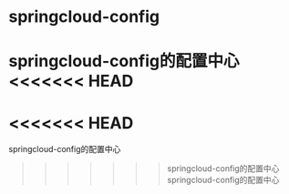 # springcloud-config
springcloud-config的配置中心
<<<<<<< HEAD
=======
<<<<<<< HEAD
=======

springcloud-config的配置中心
>>>>>>> springcloud-config的配置中心
>>>>>>> springcloud-config的配置中心
